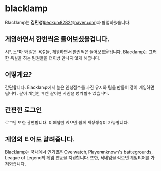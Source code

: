 # blacklamp

Blacklamp는 __김민성__(beckum8282@naver.com)과 협업하였습니다.

## 게임하면서 한번씩은 들어보셨을겁니다.

시*, 느*마 와 같은 욕설들, 게임하면서 한번씩은 들어보셨울겁니다. Blacklamp는 그러한 욕설을 하는 팀원들을 더이상 만나지 않게 해줍니다.

## 어떻게요?

간단합니다. Blacklamp에서 높은 인성점수를 가진 유저와 팀을 만들어 같이 게임하면 됩니다. 같이 게임한 후엔 같이한 사람을 평가할수 있습니다.

## 간편한 로그인

로그인 또한 간편합니다. 이메일만 있으면 쉽게 계정생성이 가능합니다.

## 게임의 티어도 알려줍니다.

Blacklamp는 국내에서 인기많은 Overwatch, Playerunknown's battlegrounds, League of Legend의 게임 연동을 지원합니다. 
또한, 닉네임을 적으면 게임티어를 가져와줍니다.
